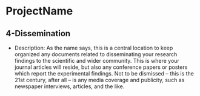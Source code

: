 # ProjectName
## 4-Dissemination
- Description: As the name says, this is a central location to keep organized
               any documents related to disseminating your research findings to
               the scientific and wider community. This is where your journal
               articles will reside, but also any conference papers or posters
               which report the experimental findings. Not to be dismissed –
               this is the 21st century, after all – is any media coverage and
               publicity, such as newspaper interviews, articles, and the like.
